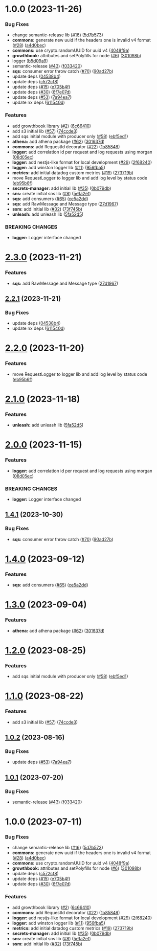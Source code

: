 # 1.0.0 (2023-11-26)


### Bug Fixes

* change semantic-release lib ([#16](https://github.com/ra-libs/nestjs-packages/issues/16)) ([5d7b573](https://github.com/ra-libs/nestjs-packages/commit/5d7b573da2f71d4143b390fcce7d916637d7d3d2))
* **commons:** generate new uuid if the headers one is invalid v4 format ([#28](https://github.com/ra-libs/nestjs-packages/issues/28)) ([a4d0bec](https://github.com/ra-libs/nestjs-packages/commit/a4d0becf5f5b64165c1516fafaa35a0718936b86))
* **commons:** use crypto.randomUUID for uuid v4 ([4048f9a](https://github.com/ra-libs/nestjs-packages/commit/4048f9aec257a623fbb7f2ad0b1114768282a337))
* **growthbook:** attributes and setPolyfills for node ([#6](https://github.com/ra-libs/nestjs-packages/issues/6)) ([301098b](https://github.com/ra-libs/nestjs-packages/commit/301098b3287f9bd65fae65dd6686214562472e78))
* logger ([b5d09a9](https://github.com/ra-libs/nestjs-packages/commit/b5d09a9ac8834e2c4a5b99a9bb3d624eddcb5ced))
* semantic-release ([#43](https://github.com/ra-libs/nestjs-packages/issues/43)) ([f033420](https://github.com/ra-libs/nestjs-packages/commit/f0334207498ae97c1f70dea2cdb51f8c61ef9db2))
* **sqs:** consumer error throw catch ([#70](https://github.com/ra-libs/nestjs-packages/issues/70)) ([90ad27b](https://github.com/ra-libs/nestjs-packages/commit/90ad27b0a5bbd13c81c17703cbed7ac4a032254b))
* update deps ([04538b4](https://github.com/ra-libs/nestjs-packages/commit/04538b45acb8384bbda42d6c42b778ebb080afa2))
* update deps ([c572cf8](https://github.com/ra-libs/nestjs-packages/commit/c572cf8f227fb2b0f702e1c8b6367faa2454c68f))
* update deps ([#15](https://github.com/ra-libs/nestjs-packages/issues/15)) ([e705b4f](https://github.com/ra-libs/nestjs-packages/commit/e705b4f296eb331af1dd14c1833f43d6dec14de0))
* update deps ([#30](https://github.com/ra-libs/nestjs-packages/issues/30)) ([6f7e07d](https://github.com/ra-libs/nestjs-packages/commit/6f7e07da21f7e2958b810da6b8030011d16e5144))
* update deps ([#53](https://github.com/ra-libs/nestjs-packages/issues/53)) ([7a94ea7](https://github.com/ra-libs/nestjs-packages/commit/7a94ea7e68ad32400448f4df0a4c163d879e1cd7))
* update nx deps ([611540d](https://github.com/ra-libs/nestjs-packages/commit/611540d1c127af6e8793f41914c323c406dcb8b7))


### Features

* add growthbook library ([#2](https://github.com/ra-libs/nestjs-packages/issues/2)) ([6c66410](https://github.com/ra-libs/nestjs-packages/commit/6c66410e95de6f45b46e6983300622ea913013c7))
* add s3 initial lib ([#57](https://github.com/ra-libs/nestjs-packages/issues/57)) ([74ccde3](https://github.com/ra-libs/nestjs-packages/commit/74ccde39f642c662dc7ea462ae9a0b80a36e36e5))
* add sqs initial module with producer only ([#58](https://github.com/ra-libs/nestjs-packages/issues/58)) ([ebf5ed1](https://github.com/ra-libs/nestjs-packages/commit/ebf5ed1aaa47d5941119947d0a5e4262d180ca62))
* **athena:** add athena package ([#62](https://github.com/ra-libs/nestjs-packages/issues/62)) ([301637d](https://github.com/ra-libs/nestjs-packages/commit/301637ddf3705b06a00899f16b81440496535d0a))
* **commons:** add RequestId decorator ([#22](https://github.com/ra-libs/nestjs-packages/issues/22)) ([1b85848](https://github.com/ra-libs/nestjs-packages/commit/1b85848be14d7f1bc0864195ee25e45ea3275422))
* **logger:** add correlation id per request and log requests using morgan ([08d05ec](https://github.com/ra-libs/nestjs-packages/commit/08d05ec6ec47165303406c7860f82ef2211ceb85))
* **logger:** add nestjs-like format for local development ([#29](https://github.com/ra-libs/nestjs-packages/issues/29)) ([2f68240](https://github.com/ra-libs/nestjs-packages/commit/2f6824008fd30c962aac3803fe7b09ef36b37527))
* **logger:** add winston logger lib ([#11](https://github.com/ra-libs/nestjs-packages/issues/11)) ([956fba5](https://github.com/ra-libs/nestjs-packages/commit/956fba5ce6b7dae44671a0a8ddc121ef8c330224))
* **metrics:** add initial datadog custom metrics ([#19](https://github.com/ra-libs/nestjs-packages/issues/19)) ([273719b](https://github.com/ra-libs/nestjs-packages/commit/273719b033341a434dd6a7d0e7a94e5a15cd9731))
* move RequestLogger to logger lib and add log level by status code ([eb95b6f](https://github.com/ra-libs/nestjs-packages/commit/eb95b6f2f24bf7e28e8a878f6553446f25016c70))
* **secrets-manager:** add initial lib ([#35](https://github.com/ra-libs/nestjs-packages/issues/35)) ([0b079db](https://github.com/ra-libs/nestjs-packages/commit/0b079db636a14d69fa98f921294abedf9b96d5a3))
* **sns:** create initial sns lib ([#8](https://github.com/ra-libs/nestjs-packages/issues/8)) ([5e1a2ef](https://github.com/ra-libs/nestjs-packages/commit/5e1a2efc6d190b22e64141eaf3856adf99f3846b))
* **sqs:** add consumers ([#65](https://github.com/ra-libs/nestjs-packages/issues/65)) ([ce5a2dd](https://github.com/ra-libs/nestjs-packages/commit/ce5a2dd13d7be5dd3cedee06f856cd90193dba56))
* **sqs:** add RawMessage and Message type ([27d1967](https://github.com/ra-libs/nestjs-packages/commit/27d1967ea41ee486a8ef4d1a9e02791ac5a7a878))
* **ssm:** add initial lib ([#32](https://github.com/ra-libs/nestjs-packages/issues/32)) ([73f745b](https://github.com/ra-libs/nestjs-packages/commit/73f745beb3e189517a503d523910123f288115b8))
* **unleash:** add unleash lib ([5fa52d5](https://github.com/ra-libs/nestjs-packages/commit/5fa52d5dc68c6270b6e6978c419e742cb5d11bc3))


### BREAKING CHANGES

* **logger:** Logger interface changed

# [2.3.0](https://github.com/ra-libs/nestjs-packages/compare/secrets-manager-v2.2.1...secrets-manager-v2.3.0) (2023-11-21)

### Features

- **sqs:** add RawMessage and Message type ([27d1967](https://github.com/ra-libs/nestjs-packages/commit/27d1967ea41ee486a8ef4d1a9e02791ac5a7a878))

## [2.2.1](https://github.com/ra-libs/nestjs-packages/compare/secrets-manager-v2.2.0...secrets-manager-v2.2.1) (2023-11-21)

### Bug Fixes

- update deps ([04538b4](https://github.com/ra-libs/nestjs-packages/commit/04538b45acb8384bbda42d6c42b778ebb080afa2))
- update nx deps ([611540d](https://github.com/ra-libs/nestjs-packages/commit/611540d1c127af6e8793f41914c323c406dcb8b7))

# [2.2.0](https://github.com/ra-libs/nestjs-packages/compare/secrets-manager-v2.1.0...secrets-manager-v2.2.0) (2023-11-20)

### Features

- move RequestLogger to logger lib and add log level by status code ([eb95b6f](https://github.com/ra-libs/nestjs-packages/commit/eb95b6f2f24bf7e28e8a878f6553446f25016c70))

# [2.1.0](https://github.com/ra-libs/nestjs-packages/compare/secrets-manager-v2.0.0...secrets-manager-v2.1.0) (2023-11-18)

### Features

- **unleash:** add unleash lib ([5fa52d5](https://github.com/ra-libs/nestjs-packages/commit/5fa52d5dc68c6270b6e6978c419e742cb5d11bc3))

# [2.0.0](https://github.com/ra-libs/nestjs-packages/compare/secrets-manager-v1.4.1...secrets-manager-v2.0.0) (2023-11-15)

### Features

- **logger:** add correlation id per request and log requests using morgan ([08d05ec](https://github.com/ra-libs/nestjs-packages/commit/08d05ec6ec47165303406c7860f82ef2211ceb85))

### BREAKING CHANGES

- **logger:** Logger interface changed

## [1.4.1](https://github.com/ra-libs/nestjs-packages/compare/secrets-manager-v1.4.0...secrets-manager-v1.4.1) (2023-10-30)

### Bug Fixes

- **sqs:** consumer error throw catch ([#70](https://github.com/ra-libs/nestjs-packages/issues/70)) ([90ad27b](https://github.com/ra-libs/nestjs-packages/commit/90ad27b0a5bbd13c81c17703cbed7ac4a032254b))

# [1.4.0](https://github.com/ra-libs/nestjs-packages/compare/secrets-manager-v1.3.0...secrets-manager-v1.4.0) (2023-09-12)

### Features

- **sqs:** add consumers ([#65](https://github.com/ra-libs/nestjs-packages/issues/65)) ([ce5a2dd](https://github.com/ra-libs/nestjs-packages/commit/ce5a2dd13d7be5dd3cedee06f856cd90193dba56))

# [1.3.0](https://github.com/ra-libs/nestjs-packages/compare/secrets-manager-v1.2.0...secrets-manager-v1.3.0) (2023-09-04)

### Features

- **athena:** add athena package ([#62](https://github.com/ra-libs/nestjs-packages/issues/62)) ([301637d](https://github.com/ra-libs/nestjs-packages/commit/301637ddf3705b06a00899f16b81440496535d0a))

# [1.2.0](https://github.com/ra-libs/nestjs-packages/compare/secrets-manager-v1.1.0...secrets-manager-v1.2.0) (2023-08-25)

### Features

- add sqs initial module with producer only ([#58](https://github.com/ra-libs/nestjs-packages/issues/58)) ([ebf5ed1](https://github.com/ra-libs/nestjs-packages/commit/ebf5ed1aaa47d5941119947d0a5e4262d180ca62))

# [1.1.0](https://github.com/ra-libs/nestjs-packages/compare/secrets-manager-v1.0.2...secrets-manager-v1.1.0) (2023-08-22)

### Features

- add s3 initial lib ([#57](https://github.com/ra-libs/nestjs-packages/issues/57)) ([74ccde3](https://github.com/ra-libs/nestjs-packages/commit/74ccde39f642c662dc7ea462ae9a0b80a36e36e5))

## [1.0.2](https://github.com/ra-libs/nestjs-packages/compare/secrets-manager-v1.0.1...secrets-manager-v1.0.2) (2023-08-16)

### Bug Fixes

- update deps ([#53](https://github.com/ra-libs/nestjs-packages/issues/53)) ([7a94ea7](https://github.com/ra-libs/nestjs-packages/commit/7a94ea7e68ad32400448f4df0a4c163d879e1cd7))

## [1.0.1](https://github.com/ra-libs/nestjs-packages/compare/secrets-manager-v1.0.0...secrets-manager-v1.0.1) (2023-07-20)

### Bug Fixes

- semantic-release ([#43](https://github.com/ra-libs/nestjs-packages/issues/43)) ([f033420](https://github.com/ra-libs/nestjs-packages/commit/f0334207498ae97c1f70dea2cdb51f8c61ef9db2))

# 1.0.0 (2023-07-11)

### Bug Fixes

- change semantic-release lib ([#16](https://github.com/ra-libs/nestjs-packages/issues/16)) ([5d7b573](https://github.com/ra-libs/nestjs-packages/commit/5d7b573da2f71d4143b390fcce7d916637d7d3d2))
- **commons:** generate new uuid if the headers one is invalid v4 format ([#28](https://github.com/ra-libs/nestjs-packages/issues/28)) ([a4d0bec](https://github.com/ra-libs/nestjs-packages/commit/a4d0becf5f5b64165c1516fafaa35a0718936b86))
- **commons:** use crypto.randomUUID for uuid v4 ([4048f9a](https://github.com/ra-libs/nestjs-packages/commit/4048f9aec257a623fbb7f2ad0b1114768282a337))
- **growthbook:** attributes and setPolyfills for node ([#6](https://github.com/ra-libs/nestjs-packages/issues/6)) ([301098b](https://github.com/ra-libs/nestjs-packages/commit/301098b3287f9bd65fae65dd6686214562472e78))
- update deps ([c572cf8](https://github.com/ra-libs/nestjs-packages/commit/c572cf8f227fb2b0f702e1c8b6367faa2454c68f))
- update deps ([#15](https://github.com/ra-libs/nestjs-packages/issues/15)) ([e705b4f](https://github.com/ra-libs/nestjs-packages/commit/e705b4f296eb331af1dd14c1833f43d6dec14de0))
- update deps ([#30](https://github.com/ra-libs/nestjs-packages/issues/30)) ([6f7e07d](https://github.com/ra-libs/nestjs-packages/commit/6f7e07da21f7e2958b810da6b8030011d16e5144))

### Features

- add growthbook library ([#2](https://github.com/ra-libs/nestjs-packages/issues/2)) ([6c66410](https://github.com/ra-libs/nestjs-packages/commit/6c66410e95de6f45b46e6983300622ea913013c7))
- **commons:** add RequestId decorator ([#22](https://github.com/ra-libs/nestjs-packages/issues/22)) ([1b85848](https://github.com/ra-libs/nestjs-packages/commit/1b85848be14d7f1bc0864195ee25e45ea3275422))
- **logger:** add nestjs-like format for local development ([#29](https://github.com/ra-libs/nestjs-packages/issues/29)) ([2f68240](https://github.com/ra-libs/nestjs-packages/commit/2f6824008fd30c962aac3803fe7b09ef36b37527))
- **logger:** add winston logger lib ([#11](https://github.com/ra-libs/nestjs-packages/issues/11)) ([956fba5](https://github.com/ra-libs/nestjs-packages/commit/956fba5ce6b7dae44671a0a8ddc121ef8c330224))
- **metrics:** add initial datadog custom metrics ([#19](https://github.com/ra-libs/nestjs-packages/issues/19)) ([273719b](https://github.com/ra-libs/nestjs-packages/commit/273719b033341a434dd6a7d0e7a94e5a15cd9731))
- **secrets-manager:** add initial lib ([#35](https://github.com/ra-libs/nestjs-packages/issues/35)) ([0b079db](https://github.com/ra-libs/nestjs-packages/commit/0b079db636a14d69fa98f921294abedf9b96d5a3))
- **sns:** create initial sns lib ([#8](https://github.com/ra-libs/nestjs-packages/issues/8)) ([5e1a2ef](https://github.com/ra-libs/nestjs-packages/commit/5e1a2efc6d190b22e64141eaf3856adf99f3846b))
- **ssm:** add initial lib ([#32](https://github.com/ra-libs/nestjs-packages/issues/32)) ([73f745b](https://github.com/ra-libs/nestjs-packages/commit/73f745beb3e189517a503d523910123f288115b8))
